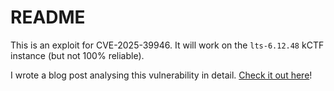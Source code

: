 # README

This is an exploit for CVE-2025-39946. It will work on the `lts-6.12.48` kCTF instance (but not 100% reliable).

I wrote a blog post analysing this vulnerability in detail. [Check it out here](https://faith2dxy.xyz/2025-10-02/kCTF-TLS-nday-analysis/)!
